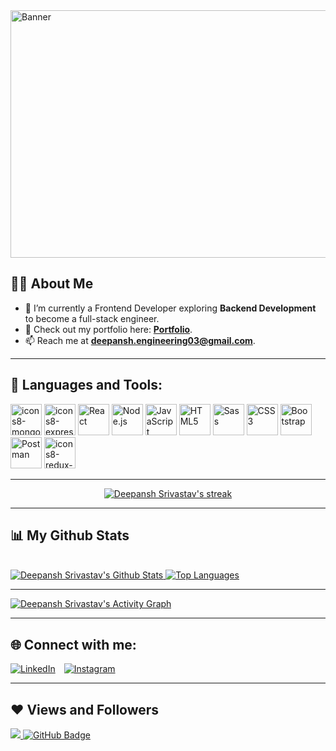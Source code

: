 <img width="1584" height="396" alt="Banner" src="https://github.com/user-attachments/assets/07ab5391-7b89-4d5c-a3a9-e41f25b4a54c" />

## 🙋‍♂️ About Me

- 🌱 I’m currently a Frontend Developer exploring **Backend Development** to become a full-stack engineer.
- 💼 Check out my portfolio here: **[Portfolio](https://react-portfolio-phi-seven.vercel.app/)**.
- 📫 Reach me at **deepansh.engineering03@gmail.com**.

---

## 🚀 Languages and Tools:

<p align="left">
    <img width="50" height="50" alt="icons8-mongo-db-96" src="https://github.com/user-attachments/assets/1b29cb53-a55a-475d-9d5a-9a0a792ee4b1" />
    <img width="50" height="50" alt="icons8-express-js-100 (1)" src="https://github.com/user-attachments/assets/74a06af1-82c5-459f-b815-64fff9a203e3" />
    <img width="50" height="50" alt="React" src="https://github.com/user-attachments/assets/6c3688f8-bc91-49b5-ab61-5e701a9bfa58" />
    <img src="https://img.icons8.com/color/48/000000/nodejs.png" alt="Node.js" width="50" height="50"/>
    <img src="https://img.icons8.com/color/48/000000/javascript.png" alt="JavaScript" width="50" height="50"/>
    <img src="https://img.icons8.com/color/48/000000/html-5.png" alt="HTML5" width="50" height="50"/>
    <img src="https://img.icons8.com/color/48/000000/sass.png" alt="Sass" width="50" height="50"/>
    <img src="https://img.icons8.com/color/48/000000/css3.png" alt="CSS3" width="50" height="50"/>
    <img src="https://img.icons8.com/color/48/000000/bootstrap.png" alt="Bootstrap" width="50" height="50"/>
    <img src="https://www.vectorlogo.zone/logos/getpostman/getpostman-icon.svg" alt="Postman" width="50" height="50"/>
    <img width="50" height="50" alt="icons8-redux-96" src="https://github.com/user-attachments/assets/50e09f48-e41c-47e5-8f63-0d98dcf1331c" />
</p>




---

<p align="center">
    <a href="https://github.com/Deepansh-Srivastav/github-readme-streak-stats">
        <img title="🔥 Get streak stats for your profile at git.io/streak-stats" alt="Deepansh Srivastav's streak" src="https://github-readme-streak-stats.herokuapp.com/?user=Deepansh-Srivastav&theme=black-ice&hide_border=true&stroke=0000&background=060A0CD0"/>
    </a>
</p>

---

## 📊 My Github Stats

<br/>
<a href="https://github.com/Deepansh-Srivastav/github-readme-stats">
  <img alt="Deepansh Srivastav's Github Stats" src="https://github-readme-stats.vercel.app/api?username=Deepansh-Srivastav&show_icons=true&count_private=true&theme=react&hide_border=true&bg_color=0D1117" />
</a>
<a href="https://github.com/Deepansh-Srivastav/github-readme-stats">
  <img alt="Top Languages" src="https://github-readme-stats.vercel.app/api/top-langs/?username=Deepansh-Srivastav&langs_count=8&count_private=true&layout=compact&theme=react&hide_border=true&bg_color=0D1117" />
</a>

---

<a href="https://github.com/Deepansh-Srivastav/github-readme-activity-graph">
  <img alt="Deepansh Srivastav's Activity Graph" 
       src="https://github-readme-activity-graph.vercel.app/graph?username=Deepansh-Srivastav&bg_color=0D1117&color=5BCDEC&line=5BCDEC&point=FFFFFF&hide_border=true" />
</a>


---

## 🌐 Connect with me:
<p align="left">
  <a href="https://www.linkedin.com/in/deepansh-srivastav/" target="_blank" style="display: inline-block; margin-right: 10px;">
    <img src="https://img.icons8.com/fluent/48/000000/linkedin.png" alt="LinkedIn"/>
  </a>
  <a href="https://www.instagram.com/sd_1303_/?hl=en" target="_blank" style="display: inline-block; margin-right: 10px;">
    <img src="https://img.icons8.com/fluent/48/000000/instagram-new.png" alt="Instagram"/>
  </a>
</p>


---

## ❤ Views and Followers
<a href="https://github.com/Deepansh-Srivastav/github-profile-views-counter">
    <img src="https://komarev.com/ghpvc/?username=Deepansh-Srivastav">
</a>
<a href="https://github.com/Deepansh-Srivastav?tab=followers">
    <img src="https://img.shields.io/github/followers/Deepansh-Srivastav?label=Followers&style=social" alt="GitHub Badge">
</a>
